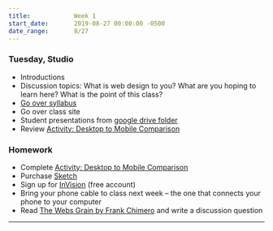 ```yaml
---
title:            Week 1
start_date:       2019-08-27 00:00:00 -0500
date_range:       8/27
---
```


### Tuesday, Studio

- Introductions
- Discussion topics: What is web design to you? What are you hoping to learn here? What is the point of this class?
- [Go over syllabus](https://paper.dropbox.com/doc/Web-Advanced-Mobile-Design-Syllabus-Fall-2019--AjpYz2VJu9gumyJeCPepiE4bAQ-fzFxmISFjLVN8hsjt5JBc)
- Go over class site
- Student presentations from [google drive folder](https://drive.google.com/open?id=1RrsDHfp4k__wUfvP3Xn507sTjrF1VPHW)
- Review [Activity: Desktop to Mobile Comparison](../projects/desktop2mobile)

### Homework
- Complete [Activity: Desktop to Mobile Comparison](../projects/desktop2mobile)
- Purchase [Sketch](https://www.sketchapp.com/store/edu/)
- Sign up for [InVision](https://www.invisionapp.com/) (free account)
- Bring your phone cable to class next week – the one that connects your phone to your computer
- Read [The Webs Grain by Frank Chimero](https://frankchimero.com/writing/the-webs-grain/) and write a discussion question

---
